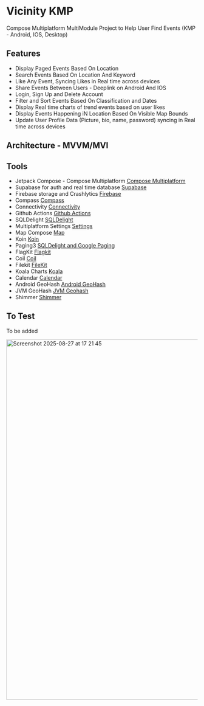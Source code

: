 # Vicinity KMP
Compose Multiplatform MultiModule Project to Help User Find Events (KMP - Android, IOS, Desktop)

## Features
* Display Paged Events Based On Location
* Search Events Based On Location And Keyword
* Like Any Event, Syncing Likes in Real time across devices
* Share Events Between Users - Deeplink on Android And IOS
* Login, Sign Up and Delete Account
* Filter and Sort Events Based On Classification and Dates
* Display Real time charts of trend events based on user likes
* Display Events Happening iN Location Based On Visible Map Bounds
* Update User Profile Data (Picture, bio, name, password) syncing in Real time across devices

## Architecture - MVVM/MVI
## Tools
* Jetpack Compose - Compose Multiplatform [Compose Multiplatform](https://github.com/JetBrains/compose-multiplatform)
* Supabase for auth and real time database [Supabase](https://github.com/supabase-community/supabase-kt)
* Firebase storage and Crashlytics [Firebase](https://github.com/GitLiveApp/firebase-kotlin-sdk)
* Compass [Compass](https://github.com/jordond/compass)
* Connectivity [Connectivity](https://github.com/jordond/connectivity)
* Github Actions [Github Actions](https://github.com/features/actions)
* SQLDelight [SQLDelight](https://github.com/sqldelight/sqldelight)
* Multiplatform Settings [Settings](https://github.com/russhwolf/multiplatform-settings)
* Map Compose [Map](https://github.com/p-lr/MapComposeMP)
* Koin [Koin](https://github.com/InsertKoinIO/koin)
* Paging3 [SQLDelight and Google Paging](https://sqldelight.github.io/sqldelight/2.1.0/2.x/extensions/androidx-paging3/app.cash.sqldelight.paging3/index.html)
* FlagKit [Flagkit](https://github.com/acarlsen/kmp-flagkit)
* Coil [Coil](https://github.com/coil-kt/coil)
* Filekit [FileKit](https://github.com/vinceglb/FileKit)
* Koala Charts [Koala](https://github.com/KoalaPlot/koalaplot-core)
* Calendar [Calendar](https://github.com/kizitonwose/Calendar)
* Android GeoHash [Android GeoHash](https://github.com/drfonfon/android-kotlin-geohash)
* JVM GeoHash [JVM Geohash](https://github.com/kungfoo/geohash-java)
* Shimmer [Shimmer](https://github.com/valentinilk/compose-shimmer)

## To Test
To be added


<img width="1589" height="948" alt="Screenshot 2025-08-27 at 17 21 45" src="https://github.com/user-attachments/assets/ff81b22d-4857-4165-8307-46d46fb35305" />

